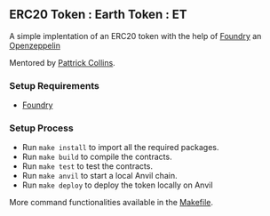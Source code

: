 ## ERC20 Token : Earth Token : ET

A simple implentation of an ERC20 token with the help of [Foundry]() an [Openzeppelin](https://github.com/OpenZeppelin)

Mentored by [Pattrick Collins](https://github.com/PatrickAlphaC).

### Setup Requirements

* [Foundry](https://book.getfoundry.sh/getting-started/installation)

### Setup Process

* Run `make install` to import all the required packages.
* Run `make build` to compile the contracts.
* Run `make test` to test the contracts.
* Run `make anvil` to start a local Anvil chain.
* Run `make deploy` to deploy the token locally on Anvil

More command functionalities available in the [Makefile](./Makefile).